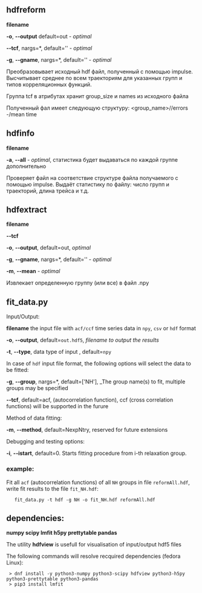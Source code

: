 ## hdfreform

   **filename**
   
   **-o**, **--output** default=out - _optimal_
   
   **--tcf**, nargs=*, default=\'\' - _optimal_
   
   **-g**, **--gname**, nargs=*, default=\'\' - _optimal_

   Преобразовывает исходный hdf файл, полученный с помощью impulse. Высчитывает среднее по всем траекториям для указанных групп и типов корреляционных функций. 
   
   Группа tcf в атрибутах хранит group_size и names из исходного файла
   
   Полученный фал имеет следующую структуру: <group_name>/<tcf>/errors -/mean
                                              time

## hdfinfo

   **filename**
   
   **-a**, **--all** - _optimal_, статистика будет выдаваться по каждой группе дополнительно

   Проверяет файл на соответствие структуре файла получаемого с помощью impulse. Выдаёт статистику по файлу: число групп и траекторий, длина трейса и т.д.

## hdfextract

   **filename**
   
   **--tcf** 
   
   **-o**, **--output**, default=out, _optimal_
   
   **-g**, **--gname**,  nargs=*, default=\'\' - _optimal_
   
   **-m**, **--mean** - _optimal_
   
   Извлекает определенную группу (или все) в файл .npy

## fit_data.py

   Input/Output:

   **filename** the input file with `acf/ccf` time series data in `npy`, `csv` or `hdf` format
   
   **-o**, **--output**, default=`out.hdf5`, _filename to output the results_
   
   **-t**, **--type**, data type of input , default=`npy`
   
   In case of `hdf` input file format, the following options will select the data to be fitted:
   
   **-g**, **--group**, nargs=*, default=[\'NH\'], _The group name(s) to fit, multiple groups may be specified
   
   **--tcf**, default=acf, (autocorrelation function), ccf (cross correlation functions) will be supported in the furure 
   
   Method of data fitting:
   
   **-m**, **--method**, default=NexpNtry, reserved for future extensions
   
   Debugging and testing options:
   
   **-i**, **--istart**, default=0. Starts fitting procedure from i-th relaxation group. 
   
### example:
   Fit all `acf` (autocorrelation functions)  of all `NH` groups in file `reformAll.hdf`, 
   write fit results to the file `fit_NH.hdf`:
```
   fit_data.py -t hdf -g NH -o fit_NH.hdf reformAll.hdf
```
  
## dependencies:

**numpy
scipy
lmfit
h5py
prettytable
pandas**

The utility **hdfview** is usefull for visualisation of input/output hdf5 files

The following commands will resolve recquired dependencies (fedora Linux):
````
 > dnf install -y python3-numpy python3-scipy hdfview python3-h5py python3-prettytable python3-pandas
 > pip3 install lmfit
````